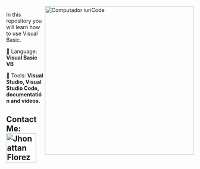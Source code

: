 <img src="https://raw.githubusercontent.com/MicaelliMedeiros/micaellimedeiros/master/image/computer-illustration.png" min-width="400px" max-width="400px" width="400px" align="right" alt="Computador iuriCode">

<p align="left"> 
  In this repository you will learn how to use Visual Basic.
</p>

<p align="left">
  🦄 Language: <strong>Visual Basic VB</strong>
</p>

<p align="left">
  💼 Tools: <strong>Visual Studio, Visual Studio Code, documentatión and videos.</strong>
</p>

## Contact Me: <a href="mailto:florezj328@gmail.com"> <img src="https://img.shields.io/badge/Gmail-red?style=for-the-badge&logo=gmail&logoColor=white" width="80px" alt="Jhonattan Florez"/> </a>
